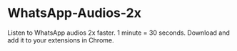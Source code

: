 # WhatsApp-Audios-2x
Listen to WhatsApp audios 2x faster. 
1 minute = 30 seconds.
Download and add it to your extensions in Chrome.
